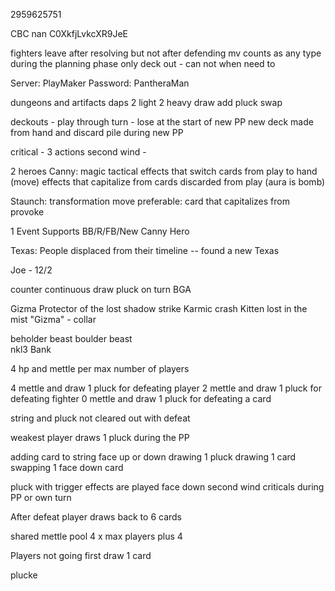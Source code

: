 2959625751

CBC
nan
C0XkfjLvkcXR9JeE

fighters leave after resolving but not after defending
mv counts as any type during the planning phase only
deck out - can not when need to


Server: PlayMaker
Password: PantheraMan

dungeons and artifacts
daps
2 light
2 heavy
draw add pluck swap

deckouts - play through turn - lose at the start of new PP
new deck made from hand and discard pile during new PP

critical - 3 actions
second wind -

2 heroes
Canny: magic tactical effects that switch cards from play to hand (move)
	effects that capitalize from cards discarded from play (aura is bomb)

Staunch: transformation move preferable: card that capitalizes from provoke

1 Event
Supports BB/R/FB/New Canny Hero

Texas: People displaced from their timeline -- found a new Texas


Joe - 12/2

counter continuous
draw pluck on turn
BGA


Gizma
Protector of the lost
shadow strike
Karmic crash
Kitten lost in the mist
"Gizma" - collar

beholder beast
boulder beast
\
nkl3
Bank
<!--
1st 1 crit die
sw 1 crit die
2nd 1 crit die
sw no crit
4 mettle player
2 mettle
pluck not cleared out -->



4 hp and mettle per max number of players

4 mettle and draw 1 pluck for defeating player
2 mettle and draw 1 pluck for defeating fighter
0 mettle and draw 1 pluck for defeating a card

string and pluck not cleared out with defeat

weakest player draws 1 pluck during the PP

adding card to string face up or down
drawing 1 pluck
drawing 1 card
swapping 1 face down card

pluck with trigger effects are played face down
second wind criticals during PP or own turn

After defeat player draws back to 6 cards

shared mettle pool 4 x max players plus 4

Players not going first draw 1 card

plucke
